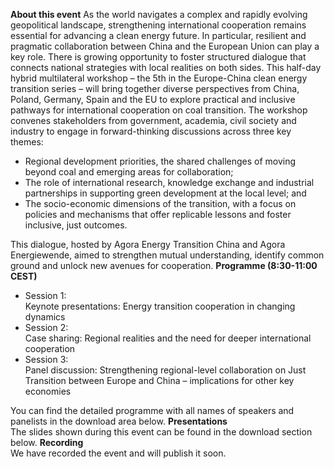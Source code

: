 **About this event**
As the world navigates a complex and rapidly evolving geopolitical landscape, strengthening international cooperation remains essential for advancing a clean energy future. In particular, resilient and pragmatic collaboration between China and the European Union can play a key role. There is growing opportunity to foster structured dialogue that connects national strategies with local realities on both sides.
This half-day hybrid multilateral workshop – the 5th in the Europe-China clean energy transition series – will bring together diverse perspectives from China, Poland, Germany, Spain and the EU to explore practical and inclusive pathways for international cooperation on coal transition. The workshop convenes stakeholders from government, academia, civil society and industry to engage in forward-thinking discussions across three key themes:
  * Regional development priorities, the shared challenges of moving beyond coal and emerging areas for collaboration;
  * The role of international research, knowledge exchange and industrial partnerships in supporting green development at the local level; and
  * The socio-economic dimensions of the transition, with a focus on policies and mechanisms that offer replicable lessons and foster inclusive, just outcomes.


This dialogue, hosted by Agora Energy Transition China and Agora Energiewende, aimed to strengthen mutual understanding, identify common ground and unlock new avenues for cooperation.
**Programme (8:30-11:00 CEST)**
  * Session 1:  
Keynote presentations: Energy transition cooperation in changing dynamics
  * Session 2:  
Case sharing: Regional realities and the need for deeper international cooperation
  * Session 3:  
Panel discussion: Strengthening regional-level collaboration on Just Transition between Europe and China – implications for other key economies


You can find the detailed programme with all names of speakers and panelists in the download area below.
**Presentations**  
The slides shown during this event can be found in the download section below.
**Recording**  
We have recorded the event and will publish it soon.